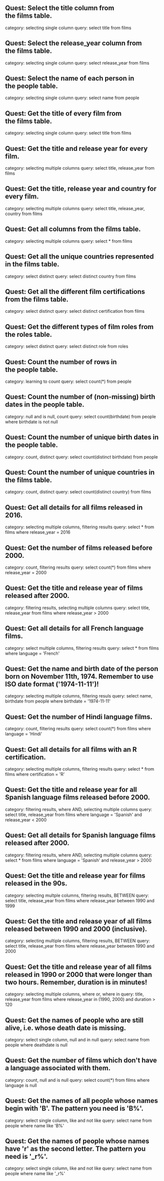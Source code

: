 ## Quest: Select the title column from the films table.
category: selecting single column
query: select title from films

## Quest: Select the release_year column from the films table.
category: selecting single column
query: select release_year from films

## Quest: Select the name of each person in the people table.
category: selecting single column
query: select name from people

## Quest: Get the title of every film from the films table.
category: selecting single column
query: select title from films

## Quest: Get the title and release year for every film.
category: selecting multiple columns
query: select title, release_year from films

## Quest: Get the title, release year and country for every film.
category: selecting multiple columns
query: select title, release_year, country from films

## Quest: Get all columns from the films table.
category: selecting multiple columns
query: select * from films

## Quest: Get all the unique countries represented in the films table.
category: select distinct
query: select distinct country from films

## Quest: Get all the different film certifications from the films table.
category: select distinct
query: select distinct certification from films

## Quest: Get the different types of film roles from the roles table.
category: select distinct
query: select distinct role from roles

## Quest: Count the number of rows in the people table.
category: learning to count
query: select count(*) from people

## Quest: Count the number of (non-missing) birth dates in the people table.
category: null and is null, count
query: select count(birthdate) from people where birthdate is not null

## Quest: Count the number of unique birth dates in the people table.
category: count, distinct
query: select count(distinct birthdate) from people

## Quest: Count the number of unique countries in the films table.
category: count, distinct
query: select count(distinct country) from films

## Quest: Get all details for all films released in 2016.
category: selecting multiple columns, filtering results
query: select * from films where release_year = 2016

## Quest: Get the number of films released before 2000.
category: count, filtering results
query: select count(*) from films where release_year = 2000

## Quest: Get the title and release year of films released after 2000.
category: filtering results, selecting multiple columns
query: select title, release_year from films where release_year > 2000

## Quest: Get all details for all French language films.
category: select multiple columns, filtering results
query: select * from films where language = 'French'

## Quest: Get the name and birth date of the person born on November 11th, 1974. Remember to use ISO date format ('1974-11-11')!
category: selecting multiple columns, filtering resuls
query: select name, birthdate from people where birthdate = '1974-11-11'

## Quest: Get the number of Hindi language films.
category: count, filtering results
query: select count(*) from films where language = 'Hindi'

## Quest: Get all details for all films with an R certification.
category: selecting multiple columns, filtering results
query: select * from films where certification = 'R'

## Quest: Get the title and release year for all Spanish language films released before 2000.
category: filtering results, where AND, selecting multiple columns
query: select title, release_year from films where language = 'Spanish' and release_year < 2000

## Quest: Get all details for Spanish language films released after 2000.
category: filtering results, where AND, selecting multiple columns
query: select * from films where language = 'Spanish' and release_year > 2000

## Quest: Get the title and release year for films released in the 90s.
category: selecting multple columns, filtering results, BETWEEN
query: select title, release_year from films where release_year between 1990 and 1999

## Quest: Get the title and release year of all films released between 1990 and 2000 (inclusive).
category: selecting multiple columns, filtering results, BETWEEN
query: select title, release_year from films where release_year between 1990 and 2000

## Quest: Get the title and release year of all films released in 1990 or 2000 that were longer than two hours. Remember, duration is in minutes!
category: selecting multiple columns, where or, where in
query: title, release_year from films where release_year in (1990, 2000) and duration > 120

## Quest: Get the names of people who are still alive, i.e. whose death date is missing.
category: select single column, null and in null
query: select name from people where deathdate is null

## Quest: Get the number of films which don't have a language associated with them.
category: count, null and is null
query: select count(*) from films where language is null

## Quest: Get the names of all people whose names begin with 'B'. The pattern you need is 'B%'.
category: select single column, like and not like
query: select name from people where name like 'B%'

## Quest: Get the names of people whose names have 'r' as the second letter. The pattern you need is '_r%'.
category: select single column, like and not like
query: select name from people where name like '_r%'
